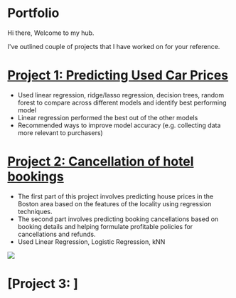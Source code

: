 # Portfolio
Hi there, Welcome to my hub.

I've outlined couple of projects that I have worked on for your reference. 

# [Project 1: Predicting Used Car Prices]()
* Used linear regression, ridge/lasso regression, decision trees, random forest to compare across different models and identify best performing model
* Linear regression performed the best out of the other models
* Recommended ways to improve model accuracy (e.g. collecting data more relevant to purchasers)

# [Project 2: Cancellation of hotel bookings](https://github.com/arakibit/portfolio/tree/main/Data%20Science/Projects/Predicting_Boston_house_prices_%26_predicting_cancellation_of_hotel_bookings)
* The first part of this project involves predicting house prices in the Boston area based on the features of the locality using regression techniques. 
* The second part involves predicting booking cancellations based on booking details and helping formulate profitable policies for cancellations and refunds.
* Used Linear Regression, Logistic Regression, kNN

![](https://github.com/arakibit/portfolio/blob/main/images/Screen%20Shot%202022-05-04%20at%2017.04.39.png)


# [Project 3: ]
